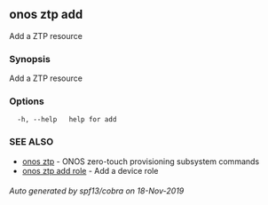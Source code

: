 ## onos ztp add

Add a ZTP resource

### Synopsis

Add a ZTP resource

### Options

```
  -h, --help   help for add
```

### SEE ALSO

* [onos ztp](onos_ztp.md)	 - ONOS zero-touch provisioning subsystem commands
* [onos ztp add role](onos_ztp_add_role.md)	 - Add a device role

###### Auto generated by spf13/cobra on 18-Nov-2019
